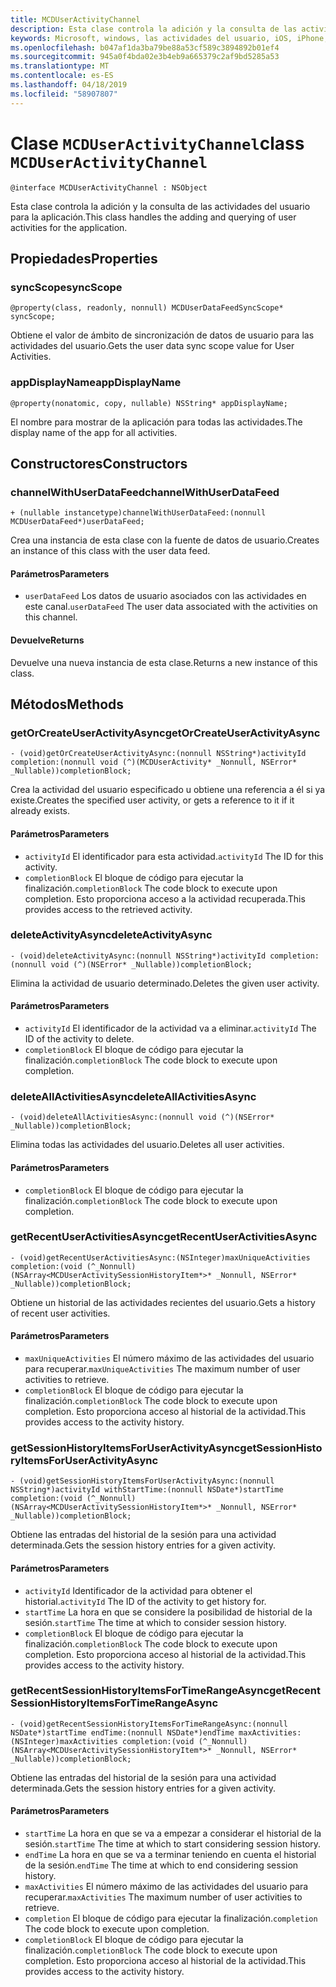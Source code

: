 ```yaml
---
title: MCDUserActivityChannel
description: Esta clase controla la adición y la consulta de las actividades del usuario para la aplicación.
keywords: Microsoft, windows, las actividades del usuario, iOS, iPhone, objectiveC, conectado los dispositivos, proyecto Roma
ms.openlocfilehash: b047af1da3ba79be88a53cf589c3894892b01ef4
ms.sourcegitcommit: 945a0f4bda02e3b4eb9a665379c2af9bd5285a53
ms.translationtype: MT
ms.contentlocale: es-ES
ms.lasthandoff: 04/18/2019
ms.locfileid: "58907807"
---
```

# <a name="class-mcduseractivitychannel"></a><span data-ttu-id="6d10b-104">Clase `MCDUserActivityChannel`</span><span class="sxs-lookup"><span data-stu-id="6d10b-104">class `MCDUserActivityChannel`</span></span>

```
@interface MCDUserActivityChannel : NSObject
```

<span data-ttu-id="6d10b-105">Esta clase controla la adición y la consulta de las actividades del usuario para la aplicación.</span><span class="sxs-lookup"><span data-stu-id="6d10b-105">This class handles the adding and querying of user activities for the application.</span></span>

## <a name="properties"></a><span data-ttu-id="6d10b-106">Propiedades</span><span class="sxs-lookup"><span data-stu-id="6d10b-106">Properties</span></span>

### <a name="syncscope"></a><span data-ttu-id="6d10b-107">syncScope</span><span class="sxs-lookup"><span data-stu-id="6d10b-107">syncScope</span></span>
`@property(class, readonly, nonnull) MCDUserDataFeedSyncScope* syncScope;`

<span data-ttu-id="6d10b-108">Obtiene el valor de ámbito de sincronización de datos de usuario para las actividades del usuario.</span><span class="sxs-lookup"><span data-stu-id="6d10b-108">Gets the user data sync scope value for User Activities.</span></span>

### <a name="appdisplayname"></a><span data-ttu-id="6d10b-109">appDisplayName</span><span class="sxs-lookup"><span data-stu-id="6d10b-109">appDisplayName</span></span>
`@property(nonatomic, copy, nullable) NSString* appDisplayName;`

<span data-ttu-id="6d10b-110">El nombre para mostrar de la aplicación para todas las actividades.</span><span class="sxs-lookup"><span data-stu-id="6d10b-110">The display name of the app for all activities.</span></span>

## <a name="constructors"></a><span data-ttu-id="6d10b-111">Constructores</span><span class="sxs-lookup"><span data-stu-id="6d10b-111">Constructors</span></span>

### <a name="channelwithuserdatafeed"></a><span data-ttu-id="6d10b-112">channelWithUserDataFeed</span><span class="sxs-lookup"><span data-stu-id="6d10b-112">channelWithUserDataFeed</span></span>
`+ (nullable instancetype)channelWithUserDataFeed:(nonnull MCDUserDataFeed*)userDataFeed;`

<span data-ttu-id="6d10b-113">Crea una instancia de esta clase con la fuente de datos de usuario.</span><span class="sxs-lookup"><span data-stu-id="6d10b-113">Creates an instance of this class with the user data feed.</span></span>

#### <a name="parameters"></a><span data-ttu-id="6d10b-114">Parámetros</span><span class="sxs-lookup"><span data-stu-id="6d10b-114">Parameters</span></span>
* <span data-ttu-id="6d10b-115">`userDataFeed` Los datos de usuario asociados con las actividades en este canal.</span><span class="sxs-lookup"><span data-stu-id="6d10b-115">`userDataFeed` The user data associated with the activities on this channel.</span></span>

#### <a name="returns"></a><span data-ttu-id="6d10b-116">Devuelve</span><span class="sxs-lookup"><span data-stu-id="6d10b-116">Returns</span></span>
<span data-ttu-id="6d10b-117">Devuelve una nueva instancia de esta clase.</span><span class="sxs-lookup"><span data-stu-id="6d10b-117">Returns a new instance of this class.</span></span>

## <a name="methods"></a><span data-ttu-id="6d10b-118">Métodos</span><span class="sxs-lookup"><span data-stu-id="6d10b-118">Methods</span></span>

### <a name="getorcreateuseractivityasync"></a><span data-ttu-id="6d10b-119">getOrCreateUserActivityAsync</span><span class="sxs-lookup"><span data-stu-id="6d10b-119">getOrCreateUserActivityAsync</span></span>
`- (void)getOrCreateUserActivityAsync:(nonnull NSString*)activityId
                          completion:(nonnull void (^)(MCDUserActivity* _Nonnull, NSError* _Nullable))completionBlock;`

<span data-ttu-id="6d10b-120">Crea la actividad del usuario especificado u obtiene una referencia a él si ya existe.</span><span class="sxs-lookup"><span data-stu-id="6d10b-120">Creates the specified user activity, or gets a reference to it if it already exists.</span></span>

#### <a name="parameters"></a><span data-ttu-id="6d10b-121">Parámetros</span><span class="sxs-lookup"><span data-stu-id="6d10b-121">Parameters</span></span>
* <span data-ttu-id="6d10b-122">`activityId` El identificador para esta actividad.</span><span class="sxs-lookup"><span data-stu-id="6d10b-122">`activityId` The ID for this activity.</span></span>
* <span data-ttu-id="6d10b-123">`completionBlock` El bloque de código para ejecutar la finalización.</span><span class="sxs-lookup"><span data-stu-id="6d10b-123">`completionBlock` The code block to execute upon completion.</span></span> <span data-ttu-id="6d10b-124">Esto proporciona acceso a la actividad recuperada.</span><span class="sxs-lookup"><span data-stu-id="6d10b-124">This provides access to the retrieved activity.</span></span>

### <a name="deleteactivityasync"></a><span data-ttu-id="6d10b-125">deleteActivityAsync</span><span class="sxs-lookup"><span data-stu-id="6d10b-125">deleteActivityAsync</span></span>
`- (void)deleteActivityAsync:(nonnull NSString*)activityId completion:(nonnull void (^)(NSError* _Nullable))completionBlock;`

<span data-ttu-id="6d10b-126">Elimina la actividad de usuario determinado.</span><span class="sxs-lookup"><span data-stu-id="6d10b-126">Deletes the given user activity.</span></span>

#### <a name="parameters"></a><span data-ttu-id="6d10b-127">Parámetros</span><span class="sxs-lookup"><span data-stu-id="6d10b-127">Parameters</span></span>
* <span data-ttu-id="6d10b-128">`activityId` El identificador de la actividad va a eliminar.</span><span class="sxs-lookup"><span data-stu-id="6d10b-128">`activityId` The ID of the activity to delete.</span></span>
* <span data-ttu-id="6d10b-129">`completionBlock` El bloque de código para ejecutar la finalización.</span><span class="sxs-lookup"><span data-stu-id="6d10b-129">`completionBlock` The code block to execute upon completion.</span></span>

### <a name="deleteallactivitiesasync"></a><span data-ttu-id="6d10b-130">deleteAllActivitiesAsync</span><span class="sxs-lookup"><span data-stu-id="6d10b-130">deleteAllActivitiesAsync</span></span>
`- (void)deleteAllActivitiesAsync:(nonnull void (^)(NSError* _Nullable))completionBlock;`

<span data-ttu-id="6d10b-131">Elimina todas las actividades del usuario.</span><span class="sxs-lookup"><span data-stu-id="6d10b-131">Deletes all user activities.</span></span>

#### <a name="parameters"></a><span data-ttu-id="6d10b-132">Parámetros</span><span class="sxs-lookup"><span data-stu-id="6d10b-132">Parameters</span></span>
* <span data-ttu-id="6d10b-133">`completionBlock` El bloque de código para ejecutar la finalización.</span><span class="sxs-lookup"><span data-stu-id="6d10b-133">`completionBlock` The code block to execute upon completion.</span></span>

### <a name="getrecentuseractivitiesasync"></a><span data-ttu-id="6d10b-134">getRecentUserActivitiesAsync</span><span class="sxs-lookup"><span data-stu-id="6d10b-134">getRecentUserActivitiesAsync</span></span>
`- (void)getRecentUserActivitiesAsync:(NSInteger)maxUniqueActivities
                          completion:(void (^_Nonnull)(NSArray<MCDUserActivitySessionHistoryItem*>* _Nonnull, NSError* _Nullable))completionBlock;`

<span data-ttu-id="6d10b-135">Obtiene un historial de las actividades recientes del usuario.</span><span class="sxs-lookup"><span data-stu-id="6d10b-135">Gets a history of recent user activities.</span></span> 

#### <a name="parameters"></a><span data-ttu-id="6d10b-136">Parámetros</span><span class="sxs-lookup"><span data-stu-id="6d10b-136">Parameters</span></span>
* <span data-ttu-id="6d10b-137">`maxUniqueActivities` El número máximo de las actividades del usuario para recuperar.</span><span class="sxs-lookup"><span data-stu-id="6d10b-137">`maxUniqueActivities` The maximum number of user activities to retrieve.</span></span>
* <span data-ttu-id="6d10b-138">`completionBlock` El bloque de código para ejecutar la finalización.</span><span class="sxs-lookup"><span data-stu-id="6d10b-138">`completionBlock` The code block to execute upon completion.</span></span> <span data-ttu-id="6d10b-139">Esto proporciona acceso al historial de la actividad.</span><span class="sxs-lookup"><span data-stu-id="6d10b-139">This provides access to the activity history.</span></span>

### <a name="getsessionhistoryitemsforuseractivityasync"></a><span data-ttu-id="6d10b-140">getSessionHistoryItemsForUserActivityAsync</span><span class="sxs-lookup"><span data-stu-id="6d10b-140">getSessionHistoryItemsForUserActivityAsync</span></span>
`- (void)getSessionHistoryItemsForUserActivityAsync:(nonnull NSString*)activityId
                                     withStartTime:(nonnull NSDate*)startTime
                                        completion:(void (^_Nonnull)(NSArray<MCDUserActivitySessionHistoryItem*>* _Nonnull, NSError* _Nullable))completionBlock;`

<span data-ttu-id="6d10b-141">Obtiene las entradas del historial de la sesión para una actividad determinada.</span><span class="sxs-lookup"><span data-stu-id="6d10b-141">Gets the session history entries for a given activity.</span></span>

#### <a name="parameters"></a><span data-ttu-id="6d10b-142">Parámetros</span><span class="sxs-lookup"><span data-stu-id="6d10b-142">Parameters</span></span>
* <span data-ttu-id="6d10b-143">`activityId` Identificador de la actividad para obtener el historial.</span><span class="sxs-lookup"><span data-stu-id="6d10b-143">`activityId` The ID of the activity to get history for.</span></span>
* <span data-ttu-id="6d10b-144">`startTime` La hora en que se considere la posibilidad de historial de la sesión.</span><span class="sxs-lookup"><span data-stu-id="6d10b-144">`startTime` The time at which to consider session history.</span></span>
* <span data-ttu-id="6d10b-145">`completionBlock` El bloque de código para ejecutar la finalización.</span><span class="sxs-lookup"><span data-stu-id="6d10b-145">`completionBlock` The code block to execute upon completion.</span></span> <span data-ttu-id="6d10b-146">Esto proporciona acceso al historial de la actividad.</span><span class="sxs-lookup"><span data-stu-id="6d10b-146">This provides access to the activity history.</span></span>

### <a name="getrecentsessionhistoryitemsfortimerangeasync"></a><span data-ttu-id="6d10b-147">getRecentSessionHistoryItemsForTimeRangeAsync</span><span class="sxs-lookup"><span data-stu-id="6d10b-147">getRecentSessionHistoryItemsForTimeRangeAsync</span></span>
`- (void)getRecentSessionHistoryItemsForTimeRangeAsync:(nonnull NSDate*)startTime
                                 endTime:(nonnull NSDate*)endTime
                                 maxActivities:(NSInteger)maxActivities
                                 completion:(void (^_Nonnull)(NSArray<MCDUserActivitySessionHistoryItem*>* _Nonnull,
                                                       NSError* _Nullable))completionBlock;`

<span data-ttu-id="6d10b-148">Obtiene las entradas del historial de la sesión para una actividad determinada.</span><span class="sxs-lookup"><span data-stu-id="6d10b-148">Gets the session history entries for a given activity.</span></span>

#### <a name="parameters"></a><span data-ttu-id="6d10b-149">Parámetros</span><span class="sxs-lookup"><span data-stu-id="6d10b-149">Parameters</span></span>
* <span data-ttu-id="6d10b-150">`startTime` La hora en que se va a empezar a considerar el historial de la sesión.</span><span class="sxs-lookup"><span data-stu-id="6d10b-150">`startTime` The time at which to start considering session history.</span></span>
* <span data-ttu-id="6d10b-151">`endTime` La hora en que se va a terminar teniendo en cuenta el historial de la sesión.</span><span class="sxs-lookup"><span data-stu-id="6d10b-151">`endTime` The time at which to end considering session history.</span></span>
* <span data-ttu-id="6d10b-152">`maxActivities` El número máximo de las actividades del usuario para recuperar.</span><span class="sxs-lookup"><span data-stu-id="6d10b-152">`maxActivities` The maximum number of user activities to retrieve.</span></span>
* <span data-ttu-id="6d10b-153">`completion` El bloque de código para ejecutar la finalización.</span><span class="sxs-lookup"><span data-stu-id="6d10b-153">`completion` The code block to execute upon completion.</span></span>
* <span data-ttu-id="6d10b-154">`completionBlock` El bloque de código para ejecutar la finalización.</span><span class="sxs-lookup"><span data-stu-id="6d10b-154">`completionBlock` The code block to execute upon completion.</span></span> <span data-ttu-id="6d10b-155">Esto proporciona acceso al historial de la actividad.</span><span class="sxs-lookup"><span data-stu-id="6d10b-155">This provides access to the activity history.</span></span>